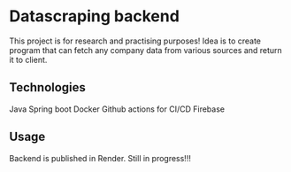 # Datascraping backend

This project is for research and practising purposes! Idea is to create program that can fetch any company data from various sources and return it to client.

## Technologies

Java
Spring boot
Docker
Github actions for CI/CD
Firebase

## Usage

Backend is published in Render. Still in progress!!!
